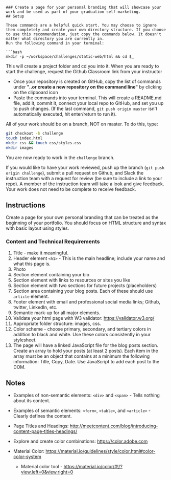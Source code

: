 ```# The Static Web: HTML + CSS Milestone Challenge
### Create a page for your personal branding that will showcase your work and be used as part of your graduation self-marketing.
## Setup

These commands are a helpful quick start. You may choose to ignore them completely and create your own directory structure. If you choose to use this recommendation, just copy the commands below. It doesn't matter what directory you are currently in.
Run the following command in your terminal:

```bash
mkdir -p ~/workspace/challenges/static-web/html && cd $_
```

This will create a project folder and cd you into it.
When you are ready to start the challenge, request the Github Classroom link from your instructor  
+ Once your repository is created on GitHub, copy the list of commands under **"..or create a new repository on the command line"** by clicking on the clipboard icon  
+ Paste the commands into your terminal. This will create a README.md file, add it, commit it, connect your local repo to GitHub, and set you up to push changes. (If the last command, `git push origin master` isn't automatically executed, hit enter/return to run it).

All of your work should be on a branch, NOT on master. To do this, type:

```bash
git checkout -b challenge
touch index.html
mkdir css && touch css/styles.css
mkdir images
```
You are now ready to work in the `challenge` branch.

If you would like to have your work reviewed, push up the branch (`git push origin challenge`), submit a pull request on Github, and Slack the instruction team with a request for review (be sure to include a link to your repo). A member of the instruction team will take a look and give feedback. Your work does not need to be complete to receive feedback.


## Instructions

Create a page for your own personal branding that can be treated as the beginning of your portfolio. You should focus on HTML structure and syntax with basic layout using styles.


### Content and Technical Requirements
1. Title - make it meaningful.
1. Header element `<h1>` - This is the main headline; include your name and what this page is.
1. Photo
1. Section element containing your bio
1. Section element with links to resources or sites you like
1. Section element with two sections for future projects (placeholders)
1. Section area containing your blog posts. Each of these should use
```article```
element.
1. Footer element with email and professional social media links; Github, twitter, LinkedIn, etc.
1. Semantic mark-up for all major elements.
1. Validate your html page with W3 validator: https://validator.w3.org/
1. Appropriate folder structure: images, css.
1. Color scheme - choose primary, secondary, and tertiary colors in addition to black and white. Use these colors consistently in your stylesheet.
1. The page will have a linked JavaScript file for the blog posts section. Create an array to hold your posts (at least 2 posts). Each item in the array must be an object that contains at a minimum the following information: Title, Copy, Date. Use JavaScript to add each post to the DOM.


## Notes
* Examples of non-semantic elements: `<div>` and `<span>` - Tells nothing about its content.
* Examples of semantic elements: `<form>`, `<table>`, and `<article>` - Clearly defines the content.

* Page Titles and Headings: http://meetcontent.com/blog/introducing-content-page-titles-headings/
* Explore and create color combinations: https://color.adobe.com
* Material Color: https://material.io/guidelines/style/color.html#color-color-system
    - Material color tool - https://material.io/color/#!/?view.left=0&view.right=0